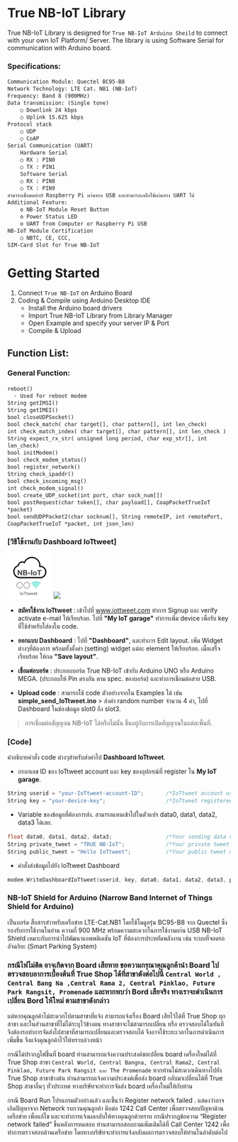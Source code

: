 # True NB-IoT Library
True NB-IoT Library is designed for `True NB-IoT Arduino Sheild` to connect with your own IoT Platform/ Server. 
The library is using Software Serial for communication with Arduino board.

### Specifications:
	Communication Module: Quectel BC95-B8
	Network Technology: LTE Cat. NB1 (NB-IoT)
	Frequency: Band 8 (900MHz)
	Data transmission: (Single tone)
		○ Downlink 24 kbps
		○ Uplink 15.625 kbps
	Protocol stack
		○ UDP
		○ CoAP
	Serial Communication (UART)
		Hardware Serial 
		○ RX : PIN0
		○ TX : PIN1
		Software Serial
		○ RX : PIN8
		○ TX : PIN9
	สามารถเชื่อมตอ่กบั Raspberry Pi ผา่นทาง USB และสามารถเลอืกใช้ผา่นทาง UART ได้ 
	Additional Feature:
		o NB-IoT Module Reset Button
		o Power Status LED
		o UART from Computer or Raspberry Pi USB
	NB-IoT Module Certification
		○ NBTC, CE, CCC, 
	SIM-Card Slot for True NB-IoT

# Getting Started
  1. Connect `True NB-IoT` on Arduino Board
  2. Coding & Compile using Arduino Desktop IDE
		- Install the Arduino board drivers
		- Import True NB-IoT Library from Library Manager
		- Open  Example and specify your server IP & Port
		- Compile & Upload

## Function List:

### General Function:
    reboot()
      - Used for reboot modem
    String getIMSI()    
    String getIMEI()
    bool closeUDPSocket()
    bool check_match( char target[], char pattern[], int len_check)
    int check_match_index( char target[], char pattern[], int len_check )
    String expect_rx_str( unsigned long period, char exp_str[], int len_check)
    bool initModem()
    bool check_modem_status()
    bool register_network()
    String check_ipaddr()
    bool check_incoming_msg()
    int check_modem_signal()
    bool create_UDP_socket(int port, char sock_num[])
    bool postRequest(char token[], char payload[], CoapPacketTrueIoT *packet)
    bool sendUDPPacket2(char socknum[], String remoteIP, int remotePort, CoapPacketTrueIoT *packet, int json_len)	

### [วิธีใช้งานกับ Dashboard IoTtweet]
<img src="https://github.com/Isaranu/IoTtweetNBIoT/blob/master/logo.png" width="100">
<img src="https://github.com/Isaranu/True-NB-IoT-Board/blob/master/true_nb_iot_iottweet.png" width="500">

- **สมัครใช้งาน IoTtweet** : เข้าไปที่ www.iottweet.com ทำการ Signup และ verify activate e-mail ให้เรียบร้อย. ไปที่ **"My IoT garage"** ทำการเพิ่ม device เพื่อรับ key ที่ใช้สำหรับใส่ลงใน code.

- **ออกแบบ Dashboard** : ไปที่ **"Dashboard"**, และทำการ Edit layout. เพิ่ม Widget ต่างๆที่ต้องการ พร้อมทั้งตั้งค่า (setting) widget แต่ละ element ให้เรียบร้อย. เมื่อเสร็จเรียบร้อย ให้กด **"Save layout"**.

- **เชื่อมต่อบอร์ด** : ประกอบบอร์ด True NB-IoT เข้ากับ Arduino UNO หรือ Arduino MEGA. (ประกอบให้ Pin ตรงกัน ตาม spec. ของบอร์ด) และทำการเชือมต่อสาย USB.

- **Upload code** : สามารถใช้ code ตัวอย่างจากใน Examples ได้ เช่น<br>
**simple_send_IoTtweet.ino** > ส่งค่า random number จำนวน 4 ค่า, ไปที่ Dashboard ในช่องข้อมูล slot0 ถึง slot3.<br>
> การเชื่อมต่อสัญญาณ NB-IoT ได้หรือไม่นั้น ขึ้นอยู่กับการเปิดสัญญาณในแต่ละพื้นที่.

### [Code]

คำอธิบายคำสั่ง code ต่างๆสำหรับส่งค่าไป **Dashboard IoTtweet**.<br>

- กรอกเลข ID ของ IoTtweet account และ key ของอุปกรณ์ที่ register ใน **My IoT garage**.
```CPP
String userid = "your-IoTtweet-account-ID";       /*IoTtweet account user ID (6 digits, included zero pre-fix)*/
String key = "your-device-key";                   /*IoTtweet registered device key in "MY IOT Garage"*/
```

- Variable ของข้อมูลที่ต้องการส่ง. สามารถแทนเข้าไปในตัวแปร data0, data1, data2, data3 ได้เลย.
```CPP
float data0, data1, data2, data3;                 /*Your sending data variable.*/
String private_tweet = "TRUE NB-IoT";             /*Your private tweet meassage to dashboard*/
String public_tweet = "Hello IoTtweet";           /*Your public tweet message to dashboard*/
```

- คำสั่งส่งข้อมูลไปยัง IoTtweet Dashboard
```CPP
modem.WriteDashboardIoTtweet(userid, key, data0, data1, data2, data3, private_tweet, public_tweet);
```

### NB-IoT Shield for Arduino (Narrow Band Internet of Things Shield for Arduino) 
เป็นบอร์ด สื่อสารสำาหรับเครือข่าย LTE-Cat.NB1 โดยใช้โมดูลรุ่น BC95-B8 จาก Quectel ซึ่งรองรับการใช้งานในย่าน ความถี่ 900 MHz พร้อมความสะดวกในการใช้งานผา่น USB  NB-IoT Shield เหมาะกับการนำไปพัฒนาแอพพลิเคชัน IoT ที่ต้องการประหยัดพลังงาน เช่น ระบบที่จอดรถอัจฉริยะ (Smart Parking System) 

### กรณีไฟไม่ติด อาจเกิดจาก Board เสียหาย  ขอความกรุณาคุณลูกค้านำ Board ไปตรวจสอบอาการเบื้องต้นที่ True Shop ได้ที่สาขาดังต่อไปนี้  `Central World , Central Bang Na ,Central Rama 2, Central Pinklao, Future Park Rangsit, Promenade` และหากพบว่า Bord เสียจริง ทางเราจะดำเนินการเปลี่ยน Bord ให้ใหม่ ตามสาขาดังกล่าว

แต่หากคุณลูกค้าไม่สะดวกไปตามสาขาที่แจ้ง สามารถแจ้งเรื่อง  Board เสียไว้ได้ที่ True Shop ทุกสาขา  และในส่วนสาขาที่ไม่ได้ระบุไว้ข้างตน ทางสาขาจะไม่สามารถเปลี่ยน หรือ ตรวจสอบได้ในทันที  จึงต้องรอทำการจัดส่งไปสาขาที่สามารถเปลี่ยนและตรวจสอบได้ จึงอาจใช้ระยะเวลาในการดำเนินการเพิ่มขึ้น จึงแจ้งคุณลูกค้าไว้ให้ทราบล่วงหน้า

   กรณีไม่ปรากฎไฟขึ้นที่ board ท่านสามารถแจ้งความประสงค์ขอเปลี่ยน board เครื่องใหม่ได้ที่ True Shop สาขา `Central World, Central Bangna, Central Rama2, Central Pinklao, Future Park Rangsit และ The Promenade` หากท่านไม่สะดวกเดินทางไปยัง True Shop สาขาข้างต้น ท่านสามารถแจ้งความประสงค์เพื่อส่ง board กลับมาเปลี่ยนได้ที่ True Shop สาขาอื่นๆ ทั่วประเทศ ทางบริษัทจะทำการจัดส่ง board เครื่องใหม่ให้กับท่าน

   กรณี Board Run โปรแกรมตัวอย่างแล้ว  และขึ้นว่า  Register network failed .  แสดงว่าอาจเกิดปัญหาจาก Network   รบกวนคุณลูกค้า ติอต่อ 1242 Call Center เพื่อตรวจสอบปัญหาด้านเครือข่าย เพื่อแก้ไข และจะทำการแจ้งผลกลับให้ทางคุณลูกค้าทราบ
กรณีปรากฎข้อความ “Register network failed” ขึ้นหลังการทดสอบ ท่านสามารถสอบถามเพิ่มเติมได้ที่ Call Center 1242 เพื่อทำการตรวจสอบด้านเครือข่าย โดยทางบริษัทจะทำการแจ้งกลับผลการตรวจสอบให้ท่านในลำดับต่อไป
